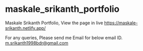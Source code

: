 # maskale_srikanth_portfolio
Maskale Srikanth Portfolio, 
View the page in live
https://maskale-srikanth.netlify.app/

For any queries, Please send me Email for below email ID. 
m.srikanth1998bdr@gmail.com

